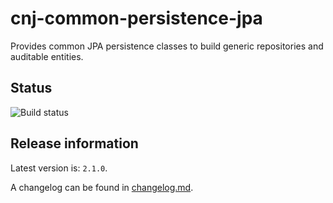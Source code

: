 # cnj-common-persistence-jpa

Provides common JPA persistence classes to build generic repositories and auditable entities.

## Status
![Build status](https://drone.at41tools.k8s.aws.msgoat.eu/api/badges/msgoat/cnj-common-persistence-jpa/status.svg)

## Release information

Latest version is: `2.1.0`.

A changelog can be found in [changelog.md](changelog.md).
